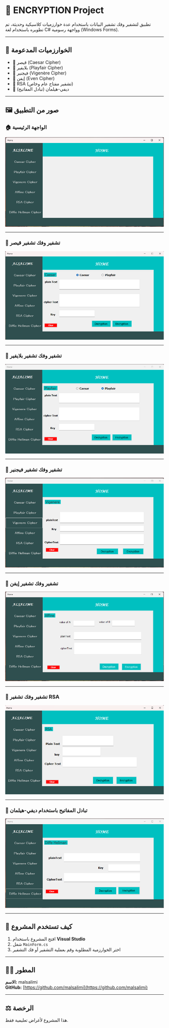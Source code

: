 # 🔐 ENCRYPTION Project

تطبيق لتشفير وفك تشفير البيانات باستخدام عدة خوارزميات كلاسيكية وحديثة، تم تطويره باستخدام لغة C# وواجهة رسومية (Windows Forms).

---

## 🚀 الخوارزميات المدعومة

- 🔡 قيصر (Caesar Cipher)
- 🧮 بلايفير (Playfair Cipher)
- 📜 فيجنير (Vigenère Cipher)
- 🔁 إيفن (Even Cipher)
- 🔐 RSA (تشفير مفتاح عام وخاص)
- 🤝 ديفي-هيلمان (تبادل المفاتيح)

---

## 🖼️ صور من التطبيق

### 🏠 الواجهة الرئيسية  
![Main Interface](screenshots/ENCR.png)

---

### 🔡 تشفير وفك تشفير قيصر  
![Caesar Encrypt](screenshots/caesar_encrypt.png)  

---

### 🧮 تشفير وفك تشفير بلايفير  
![Playfair Encrypt](screenshots/caesar_encrypt1.png)  

---

### 📜 تشفير وفك تشفير فيجنير  
![Vigenere Encrypt](screenshots/vigenere_encrypt.png)  

---

### 🔁 تشفير وفك تشفير إيفن  
![Even Encrypt](screenshots/even_encrypt.png)  

---

### 🔐 تشفير وفك تشفير RSA  
![RSA Encrypt](screenshots/rsa_encrypt.png)  

---

### 🤝 تبادل المفاتيح باستخدام ديفي-هيلمان  
![Diffie-Hellman Key Exchange](screenshots/diffie_key_exchange.png)

---

## 🧩 كيف تستخدم المشروع

1. افتح المشروع باستخدام **Visual Studio**
2. شغل `MainForm.cs`
3. اختر الخوارزمية المطلوبة وقم بعملية التشفير أو فك التشفير

---

## 👨‍💻 المطور

**الاسم:** malsalimi  
**GitHub:** [https://github.com/malsalimi](https://github.com/malsalimi)

---

## ⚖️ الرخصة

هذا المشروع لأغراض تعليمية فقط.
